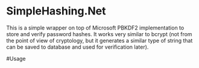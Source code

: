 # SimpleHashing.Net
This is a simple wrapper on top of Microsoft PBKDF2 implementation to store and verify password hashes.
It works very similar to bcrypt (not from the point of view of cryptology, but it generates a similar type of string that can be saved to database and used for verification later).

#Usage
